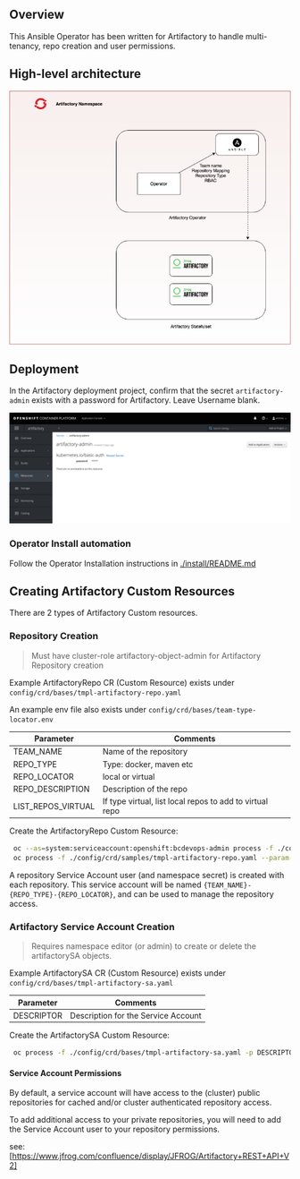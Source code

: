 ## Overview

This Ansible Operator has been written for Artifactory to handle multi-tenancy, repo creation and user permissions.

## High-level architecture

![](images/Artifactory-operator.png) 

## Deployment

In the Artifactory deployment project, confirm that the secret `artifactory-admin` exists with a password for Artifactory. Leave Username blank.

![](images/admin-secret.png)

### Operator Install automation

Follow the Operator Installation instructions in [./install/README.md](./install/README.md)

## Creating Artifactory Custom Resources

There are 2 types of Artifactory Custom resources.

### Repository Creation

> Must have cluster-role artifactory-object-admin for Artifactory Repository creation

Example ArtifactoryRepo CR (Custom Resource) exists under `config/crd/bases/tmpl-artifactory-repo.yaml`

An example env file also exists under `config/crd/bases/team-type-locator.env`

| Parameter                 | Comments                                                 | 
|---------------------------|----------------------------------------------------------|
| TEAM_NAME                 | Name of the repository                                   |
| REPO_TYPE                 | Type: docker, maven etc                                  |
| REPO_LOCATOR              | local or virtual                                         |
| REPO_DESCRIPTION          | Description of the repo                                  |
| LIST_REPOS_VIRTUAL        | If type virtual, list local repos to add to virtual repo |

Create the ArtifactoryRepo Custom Resource:

``` bash
 oc --as=system:serviceaccount:openshift:bcdevops-admin process -f ./config/samples/tmpl-artifactory-repo.yaml --param-file=./config/samples/team-type-locator.env --ignore-unknown-parameters=true | oc --as=system:serviceaccount:openshift:bcdevops-admin create -f -
 oc process -f ./config/crd/samples/tmpl-artifactory-repo.yaml --param-file=./config/samples/team-type-locator.env --ignore-unknown-parameters=true | oc create -f -
```

A repository Service Account user (and namespace secret) is created with each repository.  This service account will be named `{TEAM_NAME}-{REPO_TYPE}-{REPO_LOCATOR}`, and can be used to manage the repository access.

### Artifactory Service Account Creation

> Requires namespace editor (or admin) to create or delete the artifactorySA objects.

Example ArtifactorySA CR (Custom Resource) exists under `config/crd/bases/tmpl-artifactory-sa.yaml`

| Parameter                 | Comments                                                 |
|---------------------------|----------------------------------------------------------|
| DESCRIPTOR                | Description for the Service Account                      |

Create the ArtifactorySA Custom Resource:

``` bash
 oc process -f ./config/crd/bases/tmpl-artifactory-sa.yaml -p DESCRIPTOR="Description of Service Account" | oc create -f -
```

#### Service Account Permissions

By default, a service account will have access to the (cluster) public repositories for cached and/or cluster authenticated repository access.

To add additional access to your private repositories, you will need to add the Service Account user to your repository permissions.

see: [https://www.jfrog.com/confluence/display/JFROG/Artifactory+REST+API+V2]
